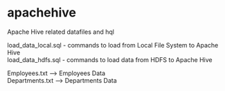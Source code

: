 # apachehive
Apache Hive related datafiles and hql

load_data_local.sql - commands to load from Local File System to Apache Hive<br>
load_data_hdfs.sql - commands to load data from HDFS to Apache Hive

Employees.txt --> Employees Data<br>
Departments.txt --> Departments Data
